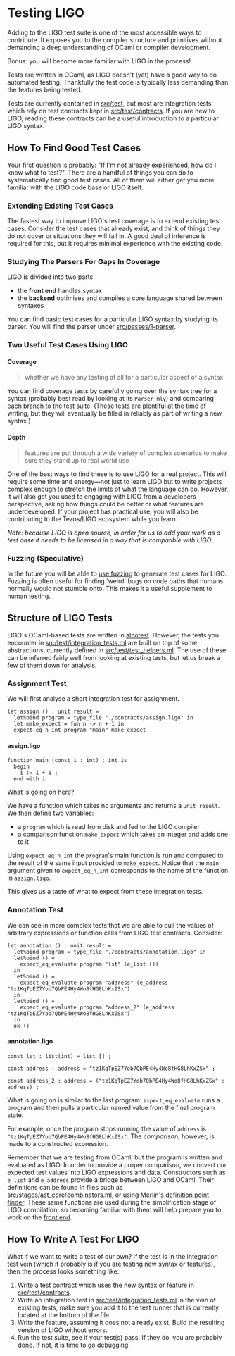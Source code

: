 # Testing LIGO

Adding to the LIGO test suite is one of the most accessible ways to contribute. It exposes you to the compiler structure and primitives without demanding a deep understanding of OCaml or compiler development.

Bonus: you will become more familiar with LIGO in the process!

Tests are written in OCaml, as LIGO doesn't (yet) have a good way to do automated testing. Thankfully the test code is typically less demanding than the features being tested.

Tests are currently contained in
[src/test](https://gitlab.com/ligolang/ligo-ci-test/tree/dev/src/test), but
most are integration tests which rely on test contracts kept in
[src/test/contracts](https://gitlab.com/ligolang/ligo-ci-test/tree/dev/src/test/contracts). If
you are new to LIGO, reading these contracts can be a useful
introduction to a particular LIGO syntax.

## How To Find Good Test Cases

Your first question is probably: "If I'm not already experienced, how
do I know what to test?". There are a handful of things you can do to
systematically find good test cases. All of them will either get you
more familiar with the LIGO code base or LIGO itself.

### Extending Existing Test Cases

The fastest way to improve LIGO's test coverage is to extend existing
test cases. Consider the test cases that already exist, and think of
things they do not cover or situations they will fail in. A good deal
of inference is required for this, but it requires minimal experience
with the existing code.

### Studying The Parsers For Gaps In Coverage

LIGO is divided into two parts
- the **front end** handles syntax
- the **backend** optimises and compiles a core language shared between syntaxes

You can find basic test cases for a particular LIGO syntax by studying its parser. You will find the parser under [src/passes/1-parser](https://gitlab.com/ligolang/ligo-ci-test/tree/dev/src/passes/01-parsing).

### Two Useful Test Cases Using LIGO

#### Coverage
> whether we have any testing at all for a particular aspect of a syntax

You can find coverage tests by carefully going over the syntax tree for a syntax (probably best read by looking at its `Parser.mly`) and comparing each branch to the test suite. (These tests are plentiful at the time of writing, but they will eventually be filled in reliably as part of writing a new syntax.)

#### Depth
> features are put through a wide variety of complex scenarios to make sure they stand up to real world use

One of the best ways to find these is to use LIGO for a real project. This will require some time and energy—not just to learn LIGO but to write projects complex enough to stretch the limits of what the language can do. However, it will also get you used to engaging with LIGO from a developers perspective, asking how things could be better or what features are underdeveloped. If your project has practical use, you will also be contributing to the Tezos/LIGO ecosystem while you learn.

*Note: because LIGO is open source, in order for us to add your work
 as a test case it needs to be licensed in a way that is compatible
 with LIGO.*

### Fuzzing (Speculative)

In the future you will be able to
[use fuzzing](https://en.wikipedia.org/wiki/Fuzzing) to generate test
cases for LIGO. Fuzzing is often useful for finding 'weird' bugs on
code paths that humans normally would not stumble onto. This makes it
a useful supplement to human testing.

## Structure of LIGO Tests

LIGO's OCaml-based tests are written in
[alcotest](https://github.com/mirage/alcotest/). However, the tests
you encounter in
[src/test/integration_tests.ml](https://gitlab.com/ligolang/ligo-ci-test/blob/dev/src/test/integration_tests.ml)
are built on top of some abstractions, currently defined in
[src/test/test_helpers.ml](https://gitlab.com/ligolang/ligo-ci-test/blob/dev/src/test/test_helpers.ml). The
use of these can be inferred fairly well from looking at existing
tests, but let us break a few of them down for analysis.

### Assignment Test

We will first analyse a short integration test for assignment.

    let assign () : unit result =
      let%bind program = type_file "./contracts/assign.ligo" in
      let make_expect = fun n -> n + 1 in
      expect_eq_n_int program "main" make_expect

#### assign.ligo
    function main (const i : int) : int is
      begin
        i := i + 1 ;
      end with i


What is going on here?

We have a function which takes no arguments and returns a `unit result`.
We then define two variables:
- a `program` which is read from disk and fed to the LIGO compiler
- a comparison function `make_expect` which takes an integer and adds one to it

Using `expect_eq_n_int` the `program`'s main function is run and compared to the result of the same input provided to `make_expect`. Notice that the `main` argument given to `expect_eq_n_int` corresponds to the name of the function in `assign.ligo`.

This gives us a taste of what to expect from these integration tests.

###  Annotation Test

We can see in more complex tests that we are able to pull the values of arbitrary expressions or function calls from LIGO test contracts. Consider:

    let annotation () : unit result =
      let%bind program = type_file "./contracts/annotation.ligo" in
      let%bind () =
        expect_eq_evaluate program "lst" (e_list [])
      in
      let%bind () =
        expect_eq_evaluate program "address" (e_address "tz1KqTpEZ7Yob7QbPE4Hy4Wo8fHG8LhKxZSx")
      in
      let%bind () =
        expect_eq_evaluate program "address_2" (e_address "tz1KqTpEZ7Yob7QbPE4Hy4Wo8fHG8LhKxZSx")
      in
      ok ()

#### annotation.ligo
    const lst : list(int) = list [] ;

    const address : address = "tz1KqTpEZ7Yob7QbPE4Hy4Wo8fHG8LhKxZSx" ;

    const address_2 : address = ("tz1KqTpEZ7Yob7QbPE4Hy4Wo8fHG8LhKxZSx" : address) ;

What is going on is similar to the last program: `expect_eq_evaluate`
runs a program and then pulls a particular named value from the final
program state.

For example, once the program stops running the value of `address` is
`"tz1KqTpEZ7Yob7QbPE4Hy4Wo8fHG8LhKxZSx"`. The *comparison*, however,
is made to a constructed expression.

Remember that we are testing from OCaml, but the program is written
and evaluated as LIGO. In order to provide a proper comparison, we
convert our expected test values into LIGO expressions and
data. Constructors such as `e_list` and `e_address` provide a bridge
between LIGO and OCaml. Their definitions can be found in files such
as
[src/stages/ast_core/combinators.ml](https://gitlab.com/ligolang/ligo-ci-test/blob/dev/src/stages/ast_core/combinators.ml),
or using
[Merlin's definition point finder](https://github.com/ocaml/merlin/wiki). These
same functions are used during the simplification stage of LIGO
compilation, so becoming familiar with them will help prepare you to
work on the [front end](big-picture/front-end.md).

## How To Write A Test For LIGO

What if we want to write a test of our own? If the test is in the
integration test vein (which it probably is if you are testing new
syntax or features), then the process looks something like:

1. Write a test contract which uses the new syntax or feature in [src/test/contracts](https://gitlab.com/ligolang/ligo-ci-test/tree/dev/src/test/contracts).
2. Write an integration test in [src/test/integration_tests.ml](https://gitlab.com/ligolang/ligo-ci-test/blob/dev/src/test/integration_tests.ml) in the vein of existing tests, make sure you add it to the test runner that is currently located at the bottom of the file.
3. Write the feature, assuming it does not already exist. Build the
   resulting version of LIGO without errors.
4. Run the test suite, see if your test(s) pass. If they do, you are
   probably done. If not, it is time to go debugging.
